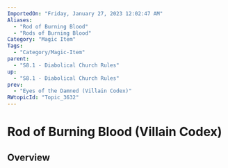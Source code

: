```yaml
---
ImportedOn: "Friday, January 27, 2023 12:02:47 AM"
Aliases:
  - "Rod of Burning Blood"
  - "Rods of Burning Blood"
Category: "Magic Item"
Tags:
  - "Category/Magic-Item"
parent:
  - "S8.1 - Diabolical Church Rules"
up:
  - "S8.1 - Diabolical Church Rules"
prev:
  - "Eyes of the Damned (Villain Codex)"
RWtopicId: "Topic_3632"
---
```

# Rod of Burning Blood (Villain Codex)
## Overview
